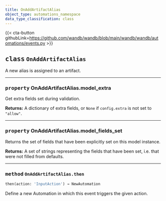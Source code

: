 ```yaml
---
title: OnAddArtifactAlias
object_type: automations_namespace
data_type_classification: class
---
```


{{< cta-button githubLink=https://github.com/wandb/wandb/blob/main/wandb/wandb/automations/events.py >}}




## <kbd>class</kbd> `OnAddArtifactAlias`
A new alias is assigned to an artifact. 


---

### <kbd>property</kbd> OnAddArtifactAlias.model_extra

Get extra fields set during validation. 



**Returns:**
  A dictionary of extra fields, or `None` if `config.extra` is not set to `"allow"`. 

---

### <kbd>property</kbd> OnAddArtifactAlias.model_fields_set

Returns the set of fields that have been explicitly set on this model instance. 



**Returns:**
  A set of strings representing the fields that have been set,  i.e. that were not filled from defaults. 



---

### <kbd>method</kbd> `OnAddArtifactAlias.then`

```python
then(action: 'InputAction') → NewAutomation
```

Define a new Automation in which this event triggers the given action. 

